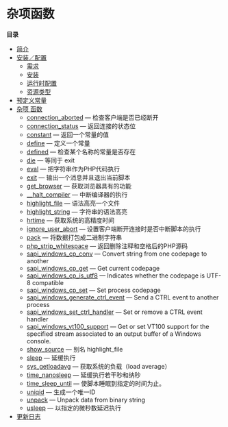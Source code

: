 杂项函数
========

**目录**

-   [简介](/intro/misc.html)
-   [安装／配置](/misc/setup.html)
    -   [需求](/misc/setup.html#需求)
    -   [安装](/misc/setup.html#安装)
    -   [运行时配置](/misc/setup.html#运行时配置)
    -   [资源类型](/misc/setup.html#资源类型)
-   [预定义常量](/misc/constants.html)
-   [杂项 函数](/ref/misc.html)
    -   [connection\_aborted](/ref/misc.html#connection_aborted) —
        检查客户端是否已经断开
    -   [connection\_status](/ref/misc.html#connection_status) —
        返回连接的状态位
    -   [constant](/ref/misc.html#constant) — 返回一个常量的值
    -   [define](/ref/misc.html#define) — 定义一个常量
    -   [defined](/ref/misc.html#defined) — 检查某个名称的常量是否存在
    -   [die](/ref/misc.html#die) — 等同于 exit
    -   [eval](/ref/misc.html#eval) — 把字符串作为PHP代码执行
    -   [exit](/ref/misc.html#exit) — 输出一个消息并且退出当前脚本
    -   [get\_browser](/ref/misc.html#get_browser) —
        获取浏览器具有的功能
    -   [\_\_halt\_compiler](/ref/misc.html#__halt_compiler) —
        中断编译器的执行
    -   [highlight\_file](/ref/misc.html#highlight_file) —
        语法高亮一个文件
    -   [highlight\_string](/ref/misc.html#highlight_string) —
        字符串的语法高亮
    -   [hrtime](/ref/misc.html#hrtime) — 获取系统的高精度时间
    -   [ignore\_user\_abort](/ref/misc.html#ignore_user_abort) —
        设置客户端断开连接时是否中断脚本的执行
    -   [pack](/ref/misc.html#pack) — 将数据打包成二进制字符串
    -   [php\_strip\_whitespace](/ref/misc.html#php_strip_whitespace) —
        返回删除注释和空格后的PHP源码
    -   [sapi\_windows\_cp\_conv](/ref/misc.html#sapi_windows_cp_conv) —
        Convert string from one codepage to another
    -   [sapi\_windows\_cp\_get](/ref/misc.html#sapi_windows_cp_get) —
        Get current codepage
    -   [sapi\_windows\_cp\_is\_utf8](/ref/misc.html#sapi_windows_cp_is_utf8)
        — Indicates whether the codepage is UTF-8 compatible
    -   [sapi\_windows\_cp\_set](/ref/misc.html#sapi_windows_cp_set) —
        Set process codepage
    -   [sapi\_windows\_generate\_ctrl\_event](/ref/misc.html#sapi_windows_generate_ctrl_event)
        — Send a CTRL event to another process
    -   [sapi\_windows\_set\_ctrl\_handler](/ref/misc.html#sapi_windows_set_ctrl_handler)
        — Set or remove a CTRL event handler
    -   [sapi\_windows\_vt100\_support](/ref/misc.html#sapi_windows_vt100_support)
        — Get or set VT100 support for the specified stream associated
        to an output buffer of a Windows console.
    -   [show\_source](/ref/misc.html#show_source) — 别名
        highlight\_file
    -   [sleep](/ref/misc.html#sleep) — 延缓执行
    -   [sys\_getloadavg](/ref/misc.html#sys_getloadavg) —
        获取系统的负载（load average）
    -   [time\_nanosleep](/ref/misc.html#time_nanosleep) —
        延缓执行若干秒和纳秒
    -   [time\_sleep\_until](/ref/misc.html#time_sleep_until) —
        使脚本睡眠到指定的时间为止。
    -   [uniqid](/ref/misc.html#uniqid) — 生成一个唯一ID
    -   [unpack](/ref/misc.html#unpack) — Unpack data from binary string
    -   [usleep](/ref/misc.html#usleep) — 以指定的微秒数延迟执行
-   [更新日志](/changelog/misc.html)
